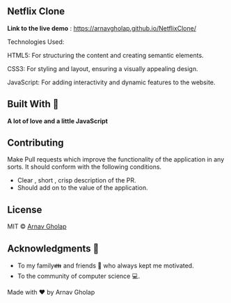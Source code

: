 ## **Netflix Clone**

**Link to the live demo** : https://arnavgholap.github.io/NetflixClone/

Technologies Used:

HTML5: For structuring the content and creating semantic elements.

CSS3: For styling and layout, ensuring a visually appealing design.

JavaScript: For adding interactivity and dynamic features to the website.

## Built With 🎯
**A lot of love and a little JavaScript**

## Contributing 

Make Pull requests which improve the functionality of the application in any sorts. It should conform with the following conditions. 
* Clear , short , crisp description of the PR. 
* Should add on to the value of the application.

## License

MIT © [Arnav Gholap](https://github.com/arnavgholap)

## Acknowledgments 💖

* To my family👪  and friends 👫 who always kept me motivated.
* To the community of computer science 💻.

Made with ❤ by Arnav Gholap
